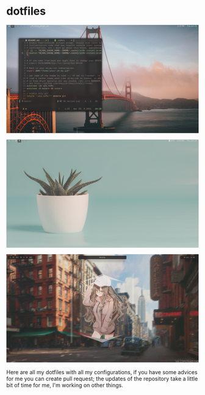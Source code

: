 # dotfiles
  <!--table-->
![screenshot](readme-resources/readme.png)

![screenshot](readme-resources/readme2.png)

![screenshot](readme-resources/readme3.jpeg)

Here are all my dotfiles with all my configurations, if you have some advices for me you can create pull request; the updates of the repository take a little bit of time for me, I'm working on other things. 
